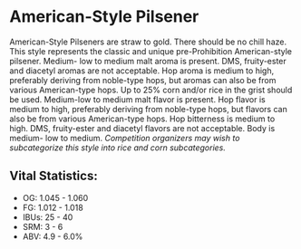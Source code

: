 # American-Style Pilsener

American-Style Pilseners are straw to gold. There should be no chill haze. This style represents the classic and unique pre-Prohibition American-style pilsener. Medium- low to medium malt aroma is present. DMS, fruity-ester and diacetyl aromas are not acceptable. Hop aroma is medium to high, preferably deriving from noble-type hops, but aromas can also be from various American-type hops. Up to 25% corn and/or rice in the grist should be used. Medium-low to medium malt flavor is present. Hop flavor is medium to high, preferably deriving from noble-type hops, but flavors can also be from various American-type hops. Hop bitterness is medium to high. DMS, fruity-ester and diacetyl flavors are not acceptable. Body is medium- low to medium. _Competition organizers may wish to subcategorize this style into rice and corn subcategories._

## Vital Statistics:

- OG: 1.045 - 1.060
- FG: 1.012 - 1.018
- IBUs: 25 - 40
- SRM: 3 - 6
- ABV: 4.9 - 6.0%